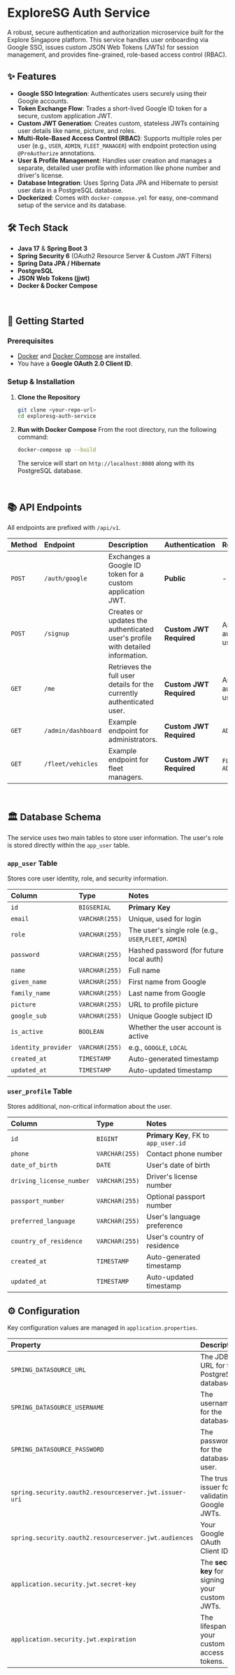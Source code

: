 # ExploreSG Auth Service

A robust, secure authentication and authorization microservice built for the Explore Singapore platform. This service handles user onboarding via Google SSO, issues custom JSON Web Tokens (JWTs) for session management, and provides fine-grained, role-based access control (RBAC).

## ✨ Features

- **Google SSO Integration**: Authenticates users securely using their Google accounts.
- **Token Exchange Flow**: Trades a short-lived Google ID token for a secure, custom application JWT.
- **Custom JWT Generation**: Creates custom, stateless JWTs containing user details like name, picture, and roles.
- **Multi-Role-Based Access Control (RBAC)**: Supports multiple roles per user (e.g., `USER`, `ADMIN`, `FLEET_MANAGER`) with endpoint protection using `@PreAuthorize` annotations.
- **User & Profile Management**: Handles user creation and manages a separate, detailed user profile with information like phone number and driver's license.
- **Database Integration**: Uses Spring Data JPA and Hibernate to persist user data in a PostgreSQL database.
- **Dockerized**: Comes with `docker-compose.yml` for easy, one-command setup of the service and its database.

## 🛠️ Tech Stack

- **Java 17** & **Spring Boot 3**
- **Spring Security 6** (OAuth2 Resource Server & Custom JWT Filters)
- **Spring Data JPA / Hibernate**
- **PostgreSQL**
- **JSON Web Tokens (jjwt)**
- **Docker & Docker Compose**

<br>


## 🚀 Getting Started

### Prerequisites

- [Docker](https://docs.docker.com/get-docker/) and [Docker Compose](https://docs.docker.com/compose/install/) are installed.
- You have a **Google OAuth 2.0 Client ID**.

### Setup & Installation

1.  **Clone the Repository**

    ```bash
    git clone <your-repo-url>
    cd exploresg-auth-service
    ```

2.  **Run with Docker Compose**
    From the root directory, run the following command:

    ```bash
    docker-compose up --build
    ```

    The service will start on `http://localhost:8080` along with its PostgreSQL database.

<br>


## 📚 API Endpoints

All endpoints are prefixed with `/api/v1`.

| Method | Endpoint           | Description                                                                    | Authentication          | Roles Allowed            |
| :----- | :----------------- | :----------------------------------------------------------------------------- | :---------------------- | :----------------------- |
| `POST` | `/auth/google`     | Exchanges a Google ID token for a custom application JWT.                      | **Public**              | -                        |
| `POST` | `/signup`          | Creates or updates the authenticated user's profile with detailed information. | **Custom JWT Required** | Any authenticated user   |
| `GET`  | `/me`              | Retrieves the full user details for the currently authenticated user.          | **Custom JWT Required** | Any authenticated user   |
| `GET`  | `/admin/dashboard` | Example endpoint for administrators.                                           | **Custom JWT Required** | `ADMIN`                  |
| `GET`  | `/fleet/vehicles`  | Example endpoint for fleet managers.                                           | **Custom JWT Required** | `FLEET_MANAGER`, `ADMIN` |

<br>

## 🏛️ Database Schema

The service uses two main tables to store user information. The user's role is stored directly within the `app_user` table.

### `app_user` Table

Stores core user identity, role, and security information.

| Column              | Type           | Notes                                                  |
| :------------------ | :------------- | :----------------------------------------------------- |
| `id`                | `BIGSERIAL`    | **Primary Key**                                        |
| `email`             | `VARCHAR(255)` | Unique, used for login                                 |
| `role`              | `VARCHAR(255)` | The user's single role (e.g., `USER`,`FLEET`, `ADMIN`) |
| `password`          | `VARCHAR(255)` | Hashed password (for future local auth)                |
| `name`              | `VARCHAR(255)` | Full name                                              |
| `given_name`        | `VARCHAR(255)` | First name from Google                                 |
| `family_name`       | `VARCHAR(255)` | Last name from Google                                  |
| `picture`           | `VARCHAR(255)` | URL to profile picture                                 |
| `google_sub`        | `VARCHAR(255)` | Unique Google subject ID                               |
| `is_active`         | `BOOLEAN`      | Whether the user account is active                     |
| `identity_provider` | `VARCHAR(255)` | e.g., `GOOGLE`, `LOCAL`                                |
| `created_at`        | `TIMESTAMP`    | Auto-generated timestamp                               |
| `updated_at`        | `TIMESTAMP`    | Auto-updated timestamp                                 |

### `user_profile` Table

Stores additional, non-critical information about the user.

| Column                   | Type           | Notes                                |
| :----------------------- | :------------- | :----------------------------------- |
| `id`                     | `BIGINT`       | **Primary Key**, FK to `app_user.id` |
| `phone`                  | `VARCHAR(255)` | Contact phone number                 |
| `date_of_birth`          | `DATE`         | User's date of birth                 |
| `driving_license_number` | `VARCHAR(255)` | Driver's license number              |
| `passport_number`        | `VARCHAR(255)` | Optional passport number             |
| `preferred_language`     | `VARCHAR(255)` | User's language preference           |
| `country_of_residence`   | `VARCHAR(255)` | User's country of residence          |
| `created_at`             | `TIMESTAMP`    | Auto-generated timestamp             |
| `updated_at`             | `TIMESTAMP`    | Auto-updated timestamp               |

## ⚙️ Configuration

Key configuration values are managed in `application.properties`.

| Property                                               | Description                                      | Default / Example                           |
| :----------------------------------------------------- | :----------------------------------------------- | :------------------------------------------ |
| `SPRING_DATASOURCE_URL`                                | The JDBC URL for the PostgreSQL database.        | `jdbc:postgresql://db:5432/...`             |
| `SPRING_DATASOURCE_USERNAME`                           | The username for the database.                   | `exploresguser`                             |
| `SPRING_DATASOURCE_PASSWORD`                           | The password for the database user.              | `exploresgpass`                             |
| `spring.security.oauth2.resourceserver.jwt.issuer-uri` | The trusted issuer for validating Google JWTs.   | `https://accounts.google.com`               |
| `spring.security.oauth2.resourceserver.jwt.audiences`  | Your Google OAuth Client ID.                     | `your-client-id.apps.googleusercontent.com` |
| `application.security.jwt.secret-key`                  | The **secret key** for signing your custom JWTs. | **Must be changed in production**           |
| `application.security.jwt.expiration`                  | The lifespan of your custom access tokens.       | `86400000` (24 hours)                       |
